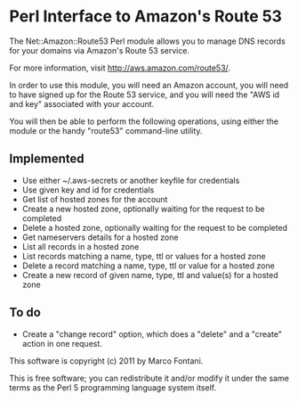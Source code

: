 Perl Interface to Amazon's Route 53
===================================

The Net::Amazon::Route53 Perl module allows you to manage DNS
records for your domains via Amazon's Route 53 service.

For more information, visit http://aws.amazon.com/route53/.

In order to use this module, you will need an Amazon account,
you will need to have signed up for the Route 53 service, and
you will need the "AWS id and key" associated with your account.

You will then be able to perform the following operations, using
either the module or the handy "route53" command-line utility.

Implemented
-----------

- Use either ~/.aws-secrets or another keyfile for credentials
- Use given key and id for credentials
- Get list of hosted zones for the account
- Create a new hosted zone, optionally waiting for the request to be completed
- Delete a hosted zone, optionally waiting for the request to be completed
- Get nameservers details for a hosted zone
- List all records in a hosted zone
- List records matching a name, type, ttl or values for a hosted zone
- Delete a record matching a name, type, ttl or value for a hosted zone
- Create a new record of given name, type, ttl and value(s) for a hosted zone

To do
-----

- Create a "change record" option, which does a "delete" and a "create" action in one request.

This software is copyright (c) 2011 by Marco Fontani.

This is free software; you can redistribute it and/or modify it under
the same terms as the Perl 5 programming language system itself.
